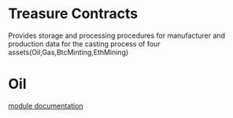 # Treasure Contracts

Provides storage and processing procedures for manufacturer and production data for the casting process of four assets(Oil,Gas,BtcMinting,EthMining)

# Oil

[module documentation](https://github.com/treasurenetprotocol/treasurenet-contracts/tree/main/docs/treasure/oil)